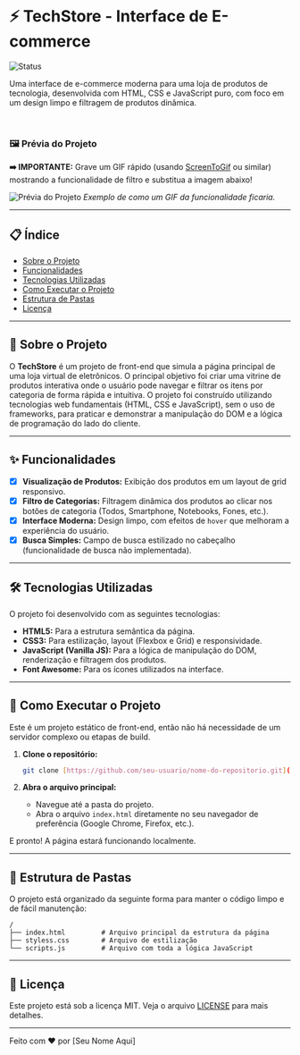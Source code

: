 # ⚡ TechStore - Interface de E-commerce

![Status](https://img.shields.io/badge/status-concluído-brightgreen)

Uma interface de e-commerce moderna para uma loja de produtos de tecnologia, desenvolvida com HTML, CSS e JavaScript puro, com foco em um design limpo e filtragem de produtos dinâmica.

<br>

### 🖼️ Prévia do Projeto

**➡️ IMPORTANTE:** Grave um GIF rápido (usando [ScreenToGif](https://www.screentogif.com/) ou similar) mostrando a funcionalidade de filtro e substitua a imagem abaixo!

![Prévia do Projeto](https://i.imgur.com/uQy5G9P.gif) 
*Exemplo de como um GIF da funcionalidade ficaria.*

---

## 📋 Índice

- [Sobre o Projeto](#-sobre-o-projeto)
- [Funcionalidades](#-funcionalidades)
- [Tecnologias Utilizadas](#️-tecnologias-utilizadas)
- [Como Executar o Projeto](#-como-executar-o-projeto)
- [Estrutura de Pastas](#-estrutura-de-pastas)
- [Licença](#-licença)

---

## 📖 Sobre o Projeto

O **TechStore** é um projeto de front-end que simula a página principal de uma loja virtual de eletrônicos. O principal objetivo foi criar uma vitrine de produtos interativa onde o usuário pode navegar e filtrar os itens por categoria de forma rápida e intuitiva. O projeto foi construído utilizando tecnologias web fundamentais (HTML, CSS e JavaScript), sem o uso de frameworks, para praticar e demonstrar a manipulação do DOM e a lógica de programação do lado do cliente.

---

## ✨ Funcionalidades

-   [x] **Visualização de Produtos:** Exibição dos produtos em um layout de grid responsivo.
-   [x] **Filtro de Categorias:** Filtragem dinâmica dos produtos ao clicar nos botões de categoria (Todos, Smartphone, Notebooks, Fones, etc.).
-   [x] **Interface Moderna:** Design limpo, com efeitos de `hover` que melhoram a experiência do usuário.
-   [x] **Busca Simples:** Campo de busca estilizado no cabeçalho (funcionalidade de busca não implementada).

---

## 🛠️ Tecnologias Utilizadas

O projeto foi desenvolvido com as seguintes tecnologias:

-   **HTML5:** Para a estrutura semântica da página.
-   **CSS3:** Para estilização, layout (Flexbox e Grid) e responsividade.
-   **JavaScript (Vanilla JS):** Para a lógica de manipulação do DOM, renderização e filtragem dos produtos.
-   **Font Awesome:** Para os ícones utilizados na interface.

---

## 🚀 Como Executar o Projeto

Este é um projeto estático de front-end, então não há necessidade de um servidor complexo ou etapas de build.

1.  **Clone o repositório:**
    ```bash
    git clone [https://github.com/seu-usuario/nome-do-repositorio.git](https://github.com/seu-usuario/nome-do-repositorio.git)
    ```

2.  **Abra o arquivo principal:**
    -   Navegue até a pasta do projeto.
    -   Abra o arquivo `index.html` diretamente no seu navegador de preferência (Google Chrome, Firefox, etc.).

E pronto! A página estará funcionando localmente.

---

## 📂 Estrutura de Pastas

O projeto está organizado da seguinte forma para manter o código limpo e de fácil manutenção:

```
/
├── index.html         # Arquivo principal da estrutura da página
├── styless.css        # Arquivo de estilização
└── scripts.js         # Arquivo com toda a lógica JavaScript
```

---

## 📝 Licença

Este projeto está sob a licença MIT. Veja o arquivo [LICENSE](LICENSE) para mais detalhes.

---

Feito com ❤️ por [Seu Nome Aqui]
